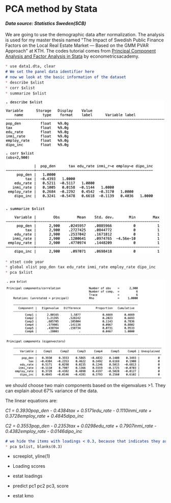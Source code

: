 # PCA method by Stata
#### _Data source: Statistics Sweden(SCB)_ 
We are going to use the demographic data after normalization. The analysis is used for my master thesis named "The Impact of Swedish Public Finance Factors on the Local Real Estate Market — Based on the GMM PVAR Approach" at KTH. The codes tutorial comes from [Principal Component Analysis and Factor Analysis in Stata](https://www.youtube.com/watch?v=xNTsAVj0t7U) by econometricsacademy.
```markdown
* use data1.dta, clear
# We set the panel data identifier here
# now we look at the basic information of the dataset
* describe $xlist
* corr $xlist
* summarize $xlist
```
<img src="pca_info.png" width="500">

```markdown
* xtset code year
* global xlist pop_den tax edu_rate inmi_rate employ_rate dipo_inc
* pca $xlist
```
<img src="pca_result.png" width="600">
we should choose two main components based on the eigenvalues >1. They can explain about 67% variance of the data.

The linear equations are:


_C1 = 0.3930*pop_den - 0.4384*tax + 0.5171*edu_rate - 0.1110*inmi_rate + 0.3728*employ_rate + 0.4845*dipo_inc_

_C2 = 0.3553*pop_den - 0.2353*tax + 0.0298*edu_rate + 0.7907*inmi_rate - 0.4382*employ_rate - 0.0146*dipo_inc_

```markdown
# we hide the items with loadings < 0.3, because that indicates they are not the dominant factors.
* pca $xlist, blanks(0.3)
```

* screeplot, yline(1)

* Loading scores
* estat loadings
* predict pc1 pc2 pc3, score
* estat kmo
